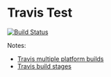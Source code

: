 Travis Test
==================================================

[![Build Status](https://travis-ci.com/DannyBen/travistest.svg?branch=master)](https://travis-ci.com/DannyBen/travistest)

Notes:

- [Travis multiple platform builds](https://docs.travis-ci.com/user/multi-os/)
- [Travis build stages](https://docs.travis-ci.com/user/build-stages/)